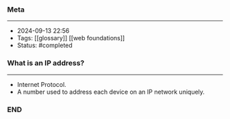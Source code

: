 ### Meta
- - -
- 2024-09-13 22:56
- Tags: [[glossary]] [[web foundations]]
- Status: #completed 

### What is an IP address?
- - -
- Internet Protocol.
- A number used to address each device on an IP network uniquely.

### END

